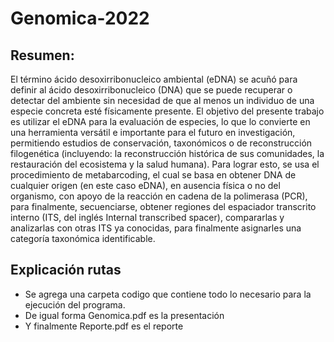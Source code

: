 # Genomica-2022

## Resumen:
El término ácido desoxirribonucleico ambiental (eDNA) se acuñó para definir al ácido desoxirribonucleico (DNA) que se puede recuperar o detectar del ambiente sin necesidad de que al menos un individuo de una especie concreta esté físicamente presente. El objetivo del presente trabajo es utilizar el eDNA para la evaluación de especies, lo que lo convierte en una herramienta versátil e importante para el futuro en investigación, permitiendo estudios de conservación, taxonómicos o de reconstrucción filogenética (incluyendo:  la reconstrucción histórica de sus comunidades, la restauración del ecosistema y la salud humana). Para lograr esto, se usa el procedimiento de metabarcoding, el cual se basa en obtener DNA de cualquier origen (en este caso eDNA), en ausencia física o no del organismo, con apoyo de la reacción en cadena de la polimerasa (PCR), para finalmente, secuenciarse, obtener regiones del espaciador transcrito interno (ITS, del inglés Internal transcribed spacer), compararlas y analizarlas con otras ITS ya conocidas, para finalmente asignarles una categoría taxonómica identificable.

## Explicación rutas
- Se agrega una carpeta codigo que contiene todo lo necesario para la ejecución del programa. 
- De igual forma Genomica.pdf es la presentación
- Y finalmente Reporte.pdf es el reporte

